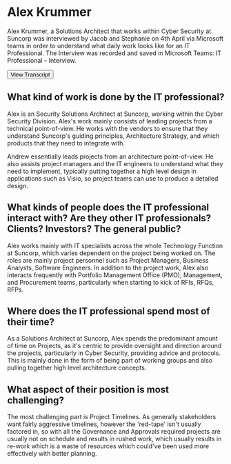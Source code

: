 # Alex Krummer

Alex Krummer, a Solutions Architect that works within Cyber Security at Suncorp was interviewed by Jacob and Stephanie on 4th April via Microsoft teams in order to understand what daily work looks like for an IT Professional. The Interview was recorded and saved in Microsoft Teams: IT Professional – Interview. 

<a href="/interview-transcript.html"><button>View Transcript</button></a>

## What kind of work is done by the IT professional?  

Alex is an Security Solutions Architect at Suncorp, working within the Cyber Security Division. Alex's work mainly consists of leading projects from a technical point-of-view. He works with the vendors to ensure that they understand Suncorp's guiding principles, Architecture Strategy, and which products that they need to integrate with.  

Andrew essentially leads projects from an architecture point-of-view. He also assists project managers and the IT engineers to understand what they need to implement, typically putting together a high level design in applications such as Visio, so project teams can use to produce a detailed design. 

## What kinds of people does the IT professional interact with? Are they other IT professionals? Clients? Investors? The general public?  

Alex works mainly with IT specialists across the whole Technology Function at Suncorp, which varies dependent on the project being worked on. The roles are mainly project personnel such as Project Managers, Business Analysts, Software Engineers. In addition to the project work, Alex also interacts frequently with Portfolio Management Office (PMO), Management, and Procurement teams, particularly when starting to kick of RFIs, RFQs, RFPs.  

## Where does the IT professional spend most of their time?  

As a Solutions Architect at Suncorp, Alex spends the predominant amount of time on Projects, as it's centric to provide oversight and direction around the projects, particularly in Cyber Security, providing advice and protocols. This is mainly done in the form of being part of working groups and also pulling together high level architecture concepts.  

## What aspect of their position is most challenging? 

The most challenging part is Project Timelines. As generally stakeholders want fairly aggressive timelines, however the 'red-tape' isn't usually factored in, so with all the Governance and Approvals required projects are usually not on schedule and results in rushed work, which usually results in re-work which is a waste of resources which could've been used more effectively with better planning.  